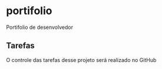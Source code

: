 # portifolio
Portifolio de desenvolvedor

## Tarefas

O controle das tarefas desse projeto será realizado no GitHub